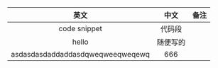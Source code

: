 
| 英文        | 中文    |  备注  |
| :--------:   | :-----:   | :----: |
| code snippet  |  代码段      |       |
| hello        |  随便写的      |       |
| asdasdasdaddaddasdqweqweeqweqewq |  666      |       |
